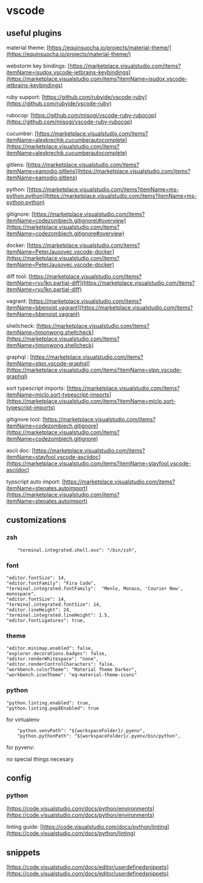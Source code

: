 # vscode

## useful plugins

material theme: [https://equinsuocha.io/projects/material-theme/](https://equinsuocha.io/projects/material-theme/)

webstorm key bindings: [https://marketplace.visualstudio.com/items?itemName=isudox.vscode-jetbrains-keybindings](https://marketplace.visualstudio.com/items?itemName=isudox.vscode-jetbrains-keybindings)

ruby support: [https://github.com/rubyide/vscode-ruby](https://github.com/rubyide/vscode-ruby)

rubocop: [https://github.com/misogi/vscode-ruby-rubocop](https://github.com/misogi/vscode-ruby-rubocop)

cucumber: [https://marketplace.visualstudio.com/items?itemName=alexkrechik.cucumberautocomplete](https://marketplace.visualstudio.com/items?itemName=alexkrechik.cucumberautocomplete)

gitlens: [https://marketplace.visualstudio.com/items?itemName=eamodio.gitlens](https://marketplace.visualstudio.com/items?itemName=eamodio.gitlens)

python: [https://marketplace.visualstudio.com/items?itemName=ms-python.python](https://marketplace.visualstudio.com/items?itemName=ms-python.python)

gitignore: [https://marketplace.visualstudio.com/items?itemName=codezombiech.gitignore\#overview](https://marketplace.visualstudio.com/items?itemName=codezombiech.gitignore#overview)

docker: [https://marketplace.visualstudio.com/items?itemName=PeterJausovec.vscode-docker](https://marketplace.visualstudio.com/items?itemName=PeterJausovec.vscode-docker)

diff tool: [https://marketplace.visualstudio.com/items?itemName=ryu1kn.partial-diff](https://marketplace.visualstudio.com/items?itemName=ryu1kn.partial-diff)

vagrant: [https://marketplace.visualstudio.com/items?itemName=bbenoist.vagrant](https://marketplace.visualstudio.com/items?itemName=bbenoist.vagrant)

shellcheck: [https://marketplace.visualstudio.com/items?itemName=timonwong.shellcheck](https://marketplace.visualstudio.com/items?itemName=timonwong.shellcheck)

graphql : [https://marketplace.visualstudio.com/items?itemName=stpn.vscode-graphql](https://marketplace.visualstudio.com/items?itemName=stpn.vscode-graphql)

sort typescript imports: [https://marketplace.visualstudio.com/items?itemName=miclo.sort-typescript-imports](https://marketplace.visualstudio.com/items?itemName=miclo.sort-typescript-imports)

gitignore tool: [https://marketplace.visualstudio.com/items?itemName=codezombiech.gitignore](https://marketplace.visualstudio.com/items?itemName=codezombiech.gitignore)

ascii doc: [https://marketplace.visualstudio.com/items?itemName=stayfool.vscode-asciidoc](https://marketplace.visualstudio.com/items?itemName=stayfool.vscode-asciidoc)

typscript auto import: [https://marketplace.visualstudio.com/items?itemName=steoates.autoimport](https://marketplace.visualstudio.com/items?itemName=steoates.autoimport)

## customizations

### zsh

```text
    "terminal.integrated.shell.osx": "/bin/zsh",
```

### font

```text
"editor.fontSize": 14,
"editor.fontFamily": "Fira Code",
"terminal.integrated.fontFamily":  "Menlo, Monaco, 'Courier New', monospace",
"editor.fontSize": 14,
"terminal.integrated.fontSize": 14,
"editor.lineHeight": 24,
"terminal.integrated.lineHeight": 1.5,
"editor.fontLigatures": true,
```

### theme

```text
"editor.minimap.enabled": false,
"explorer.decorations.badges": false,
"editor.renderWhitespace": "none",
"editor.renderControlCharacters": false,
"workbench.colorTheme": "Material Theme Darker",
"workbench.iconTheme": "eq-material-theme-icons"
```

### python

```text
"python.linting.enabled": true,
"python.linting.pep8Enabled": true
```

for virtualenv

```text
    "python.venvPath": "${workspaceFolder}/.pyenv",
    "python.pythonPath": "${workspaceFolder}/.pyenv/bin/python",
```

for pyvenv:

no special things necesary

## config

### python

[https://code.visualstudio.com/docs/python/environments](https://code.visualstudio.com/docs/python/environments)

linting guide: [https://code.visualstudio.com/docs/python/linting](https://code.visualstudio.com/docs/python/linting)

## snippets

[https://code.visualstudio.com/docs/editor/userdefinedsnippets](https://code.visualstudio.com/docs/editor/userdefinedsnippets)

